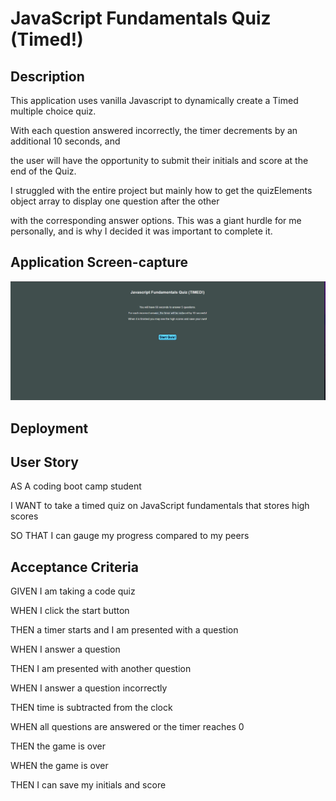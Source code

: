 # JavaScript Fundamentals Quiz (Timed!)

## Description

This application uses vanilla Javascript to dynamically create a Timed multiple choice quiz.

With each question answered incorrectly, the timer decrements by an additional 10 seconds, and

the user will have the opportunity to submit their initials and score at the end of the Quiz.

I struggled with the entire project but mainly how to get the quizElements object array to display one question after the other

with the corresponding answer options. This was a giant hurdle for me personally, and is why I decided it was important to complete it.

## Application Screen-capture

![Picture of the JavaScript Timed Quiz start page](./assets/images/example.PNG)



## Deployment




## User Story

AS A coding boot camp student

I WANT to take a timed quiz on JavaScript fundamentals that stores high scores

SO THAT I can gauge my progress compared to my peers

## Acceptance Criteria

GIVEN I am taking a code quiz

WHEN I click the start button

THEN a timer starts and I am presented with a question

WHEN I answer a question

THEN I am presented with another question

WHEN I answer a question incorrectly

THEN time is subtracted from the clock

WHEN all questions are answered or the timer reaches 0

THEN the game is over

WHEN the game is over

THEN I can save my initials and score
